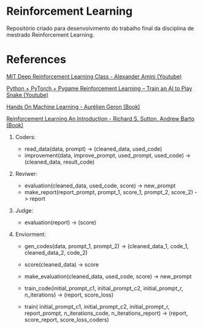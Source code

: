# Reinforcement Learning
Repositório criado para desenvolvimento do trabalho final da disciplina de mestrado Reinforcement Learning.

# References

[MIT Deep Reinforcement Learning Class - Alexander Amini (Youtube)](https://www.youtube.com/watch?v=8JVRbHAVCws)

[Python + PyTorch + Pygame Reinforcement Learning – Train an AI to Play Snake (Youtube)](https://www.youtube.com/watch?v=L8ypSXwyBds)

[Hands On Machine Learning - Aurélien Geron (Book)](books/Hands%20On%20Machine%20Learning%20with%20Scikit%20Learn%20and%20TensorFlow.pdf)

[Reinforcement Learning An Introduction - Richard S. Sutton, Andrew Barto (Book) ](books/Reinforcement%20Learning%20An%20Introduction%20-%20Richard%20S.%20Sutton%20and%20Andrew%20G.%20Barto.pdf)


1. Coders:
    - read_data(data, prompt) -> (cleaned_data, used_code)
    - improvement(data, improve_prompt, used_prompt, used_code) -> (cleaned_data, result_code)

2. Reviwer:
    - evaluation(cleaned_data, used_code, score) -> new_prompt
    - make_report(report_prompt, prompt_1, score_1, prompt_2, score_2) -> report

3. Judge:
    - evaluation(report) -> (score)

4. Enviorment:
    - gen_codes(data, prompt_1, prompt_2) -> (cleaned_data_1, code_1, cleaned_data_2, code_2)
    - score(cleaned_data) -> score

    - make_evaluation(cleaned_data, used_code, score) -> new_prompt

    - train_code(initial_prompt_c1, initial_prompt_c2, initial_prompt_r, n_iterations) -> (report, score_loss)

    - train(
        initial_prompt_c1,
        initial_prompt_c2,
        initial_prompt_r,
        report_prompt,
        n_iterations_code,
        n_iterations_report) -> (report, score_report, score_loss_coders)


